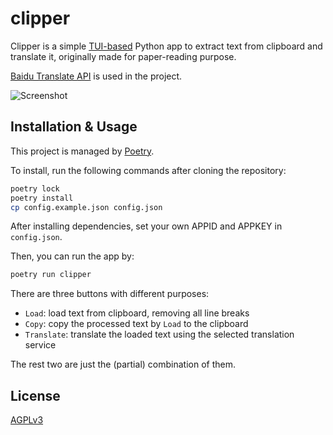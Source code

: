 # clipper
Clipper is a simple [TUI-based](https://github.com/Textualize/textual) Python app to extract text from clipboard and translate it, originally made for paper-reading purpose.

[Baidu Translate API](https://fanyi-api.baidu.com/) is used in the project.

![Screenshot](https://s2.loli.net/2023/11/19/oP6zq54gbtv7J9Q.png)

## Installation & Usage
This project is managed by [Poetry](https://python-poetry.org/).

To install, run the following commands after cloning the repository:

```bash
poetry lock
poetry install
cp config.example.json config.json
```

After installing dependencies, set your own APPID and APPKEY in `config.json`. 

Then, you can run the app by:

```bash
poetry run clipper
```

There are three buttons with different purposes:
- `Load`: load text from clipboard, removing all line breaks
- `Copy`: copy the processed text by `Load` to the clipboard
- `Translate`: translate the loaded text using the selected translation service

The rest two are just the (partial) combination of them.

## License
[AGPLv3](./LICENSE)
